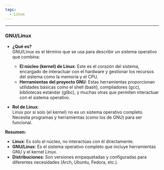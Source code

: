```yaml
---
tags:
  - Linux
---
```

---
### **GNU/Linux**

- **¿Qué es?**  
    GNU/Linux es el término que se usa para describir un sistema operativo que combina:
    
    - **El núcleo (kernel) de Linux**: Este es el corazón del sistema, encargado de interactuar con el hardware y gestionar los recursos del sistema como la memoria y el CPU.
    - **Herramientas del proyecto GNU**: Estas herramientas proporcionan utilidades básicas como el shell (bash), compiladores (gcc), bibliotecas estándar (glibc), y muchas otras que permiten interactuar con el sistema operativo.
- **Rol de Linux**:  
    Linux por sí solo (el kernel) no es un sistema operativo completo. Necesita programas y herramientas (como los de GNU) para ser funcional.

**Resumen:**
- **Linux**: Es solo el núcleo, no interactúas con él directamente.
- **GNU/Linux**: Es el sistema operativo completo que incluye herramientas GNU y el kernel Linux.
- **Distribuciones**: Son versiones empaquetadas y configuradas para diferentes necesidades (Arch, Ubuntu, Fedora, etc.).